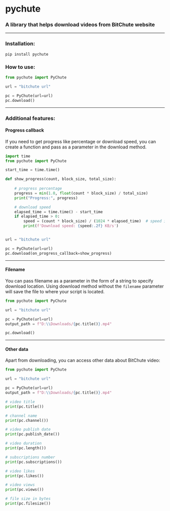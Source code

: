 # pychute


### A library that helps download videos from BitChute website


---

### Installation:
`pip install pychute`

### How to use:
```python
from pychute import PyChute

url = "bitchute url"

pc = PyChute(url=url)
pc.download()
```
---

### Additional features:

#### Progress callback
If you need to get progress like percentage or download speed, you can create a function 
and pass as a parameter in the download method.

```python
import time
from pychute import PyChute

start_time = time.time()

def show_progress(count, block_size, total_size):
    
    # progress percentage
    progress = min(1.0, float(count * block_size) / total_size)
    print("Progress:", progress)

    # download speed
    elapsed_time = time.time() - start_time
    if elapsed_time > 0:
        speed = (count * block_size) / (1024 * elapsed_time)  # speed in KB/s
        print(f'Download speed: {speed:.2f} KB/s')


url = "bitchute url"

pc = PyChute(url=url)
pc.download(on_progress_callback=show_progress)
```
___

#### Filename
You can pass filename as a parameter in the form of a string to specify download location.
Using download method without the `filename` parameter will save the file to where your script is located.

```python
from pychute import PyChute

url = "bitchute url"

pc = PyChute(url=url)
output_path = f"D:\\Downloads/{pc.title()}.mp4"

pc.download()
```

---

#### Other data
Apart from downloading, you can access other data about BitChute video:

```python
from pychute import PyChute

url = "bitchute url"

pc = PyChute(url=url)
output_path = f"D:\\Downloads/{pc.title()}.mp4"

# video title
print(pc.title())

# channel name
print(pc.channel())

# video publish date
print(pc.publish_date())

# video duration
print(pc.length())

# subscriptions number
print(pc.subscriptions())

# video likes
print(pc.likes())

# video views
print(pc.views())

# file size in bytes
print(pc.filesize())
```
